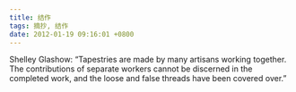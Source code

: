 ```yaml
---
title: 结作
tags: 摘抄, 结作
date: 2012-01-19 09:16:01 +0800
---
```



Shelley Glashow: “Tapestries are made by many artisans working together. The contributions of separate workers cannot be discerned in the completed work, and the loose and false threads have been covered over.”

